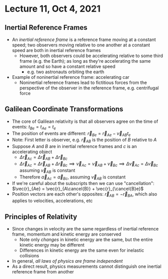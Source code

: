 # Lecture 11, Oct 4, 2021

## Inertial Reference Frames

* An *inertial reference frame* is a reference frame moving at a constant speed; two observers moving relative to one another at a constant speed are both in inertial reference frames
	* However, both observers could be accelerating relative to some third frame (e.g. the Earth); as long as they're accelerating the same amount and so have a constant relative speed
		* e.g. two astronauts orbiting the earth
* Example of noninertial reference frame: accelerating car
	* Noninertial reference frames lead to fictitious forces from the perspective of the observer in the reference frame, e.g. centrifugal force

## Galilean Coordinate Transformations

* The core of Galilean relativity is that all observers agree on the time of events: $t_{Be} = t_{Ae} = t_e$
* The position of events are different: $\vec{r}_{Be} = \vec{r}_{Ae} - \vec{v}_{AB}t_e$
* Note: First letter is observer, e.g. $\vec{r}_{AB}$ is the position of $B$ relative to $A$
* Suppose $A$ and $B$ are in inertial reference frames and $c$ is an accelerating object
	* $\Delta \vec{r}_{Ac} = \Delta \vec{r}_{AB} + \Delta \vec{r}_{Bc}$
	* $\Delta \vec{r}_{Ac} = \Delta \vec{r}_{AB} + \Delta \vec{r}_{Bc} \implies \vec{v}_{Ac} = \vec{v}_{AB} + \vec{v}_{Bc} \implies \Delta \vec{v}_{Ac} = \Delta \vec{v}_{Bc}$ assuming $\vec{v}_{AB}$ is constant
	* Therefore $\vec{a}_{Ac} = \vec{a}_{Bc}$, assuming $\vec{v}_{AB}$ is constant
* If we're careful about the subscripts then we can use "cancellation": $\vec{r}_{Ae} = \vec{r}_{A\cancel{B}} + \vec{r}_{\cancel{B}e}$
* Position vectors are each other's opposites: $\vec{r}_{AB} = -\vec{r}_{BA}$, which also applies to velocities, accelerations, etc

## Principles of Relativity

* Since changes in velocity are the same regardless of inertial reference frame, momentum and kinetic energy are conserved
	* Note only *changes* in kinetic energy are the same, but the entire kinetic energy may be different
	* Differences in kinetic energy are the same even for inelastic collisions
* In general, *all laws of physics are frame independent*
* As a direct result, physics measurements cannot distinguish one inertial reference frame from another

